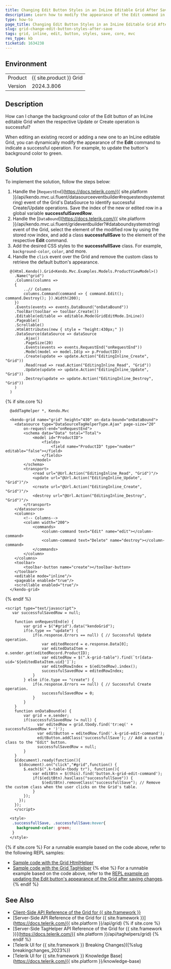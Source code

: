```yaml
---
title: Changing Edit Button Styles in an InLine Editable Grid After Save Operation
description: Learn how to modify the appearance of the Edit command in an InLine editable Grid after a successful save operation.
type: how-to
page_title: Changing Edit Button Styles in an InLine Editable Grid After Save Operation
slug: grid-change-edit-button-styles-after-save
tags: grid, inline, edit, button, styles, save, core, mvc
res_type: kb
ticketid: 1634238
---
```


## Environment

<table>
<tbody>
<tr>
<td>Product</td>
<td>{{ site.product }} Grid</td>
</tr>
<tr>
<td>Version</td>
<td>2024.3.806</td>
</tr>
</tbody>
</table>

## Description

How can I change the background color of the Edit button of an InLine editable Grid when the respective Update or Create operation is successful?

When editing an existing record or adding a new one to an InLine editable Grid, you can dynamically modify the appearance of the **Edit** command to indicate a successful operation. For example, to update the button's background color to green.

## Solution

To implement the solution, follow the steps below:

1. Handle the [`RequestEnd`](https://docs.telerik.com/{{ site.platform }}/api/kendo.mvc.ui.fluent/datasourceeventbuilder#requestendsystemstring) event of the Grid's DataSource to identify successful Create/Update operations. Save the index of the new or edited row in a global variable **successfulSavedRow**.
2. Handle the [`DataBound`](https://docs.telerik.com/{{ site.platform }}/api/kendo.mvc.ui.fluent/grideventbuilder?#databoundsystemstring) event of the Grid, select the element of the modified row by using the stored row index, and add a class **successfullSave** to the element of the respective **Edit** command.
3. Add the desired CSS styles to the **successfullSave** class. For example, `background-color`, `color`, and more.
4. Handle the `click` event over the Grid and remove the custom class to retrieve the default button's appearance.

```HtmlHelper
  @(Html.Kendo().Grid<Kendo.Mvc.Examples.Models.ProductViewModel>()
    .Name("grid")
    .Columns(columns =>
    {
        ..// Columns 
        columns.Command(command => { command.Edit(); command.Destroy(); }).Width(200);
    })
    .Events(events => events.DataBound("onDataBound"))
    .ToolBar(toolbar => toolbar.Create())
    .Editable(editable => editable.Mode(GridEditMode.InLine))
    .Pageable()
    .Scrollable()
    .HtmlAttributes(new { style = "height:430px;" })
    .DataSource(dataSource => dataSource
        .Ajax()
        .PageSize(20)
        .Events(events => events.RequestEnd("onRequestEnd"))
        .Model(model => model.Id(p => p.ProductID))
        .Create(update => update.Action("EditingInline_Create", "Grid"))
        .Read(read => read.Action("EditingInline_Read", "Grid"))
        .Update(update => update.Action("EditingInline_Update", "Grid"))
        .Destroy(update => update.Action("EditingInline_Destroy", "Grid"))
    )
  )
```
{% if site.core %}
```TagHelper
  @addTagHelper *, Kendo.Mvc

  <kendo-grid name="grid" height="430" on-data-bound="onDataBound">
    <datasource type="DataSourceTagHelperType.Ajax" page-size="20"
        on-request-end="onRequestEnd">
        <schema data="Data" total="Total">
            <model id="ProductID">
                <fields>
                    <field name="ProductID" type="number" editable="false"></field>
                </fields>
            </model>
        </schema>
        <transport>
            <read url="@Url.Action("EditingInline_Read", "Grid")"/>
            <update url="@Url.Action("EditingInline_Update", "Grid")"/>
            <create url="@Url.Action("EditingInline_Create", "Grid")"/>
            <destroy url="@Url.Action("EditingInline_Destroy", "Grid")"/>
        </transport>
    </datasource>
    <columns>
        <!-- Columns-->
        <column width="200">
            <commands>
                <column-command text="Edit" name="edit"></column-command>
                <column-command text="Delete" name="destroy"></column-command>
            </commands>
        </column>
    </columns>
    <toolbar>
        <toolbar-button name="create"></toolbar-button> 
    </toolbar>
    <editable mode="inline"/>
    <pageable enabled="true"/>
    <scrollable enabled="true"/>
  </kendo-grid>
```
{% endif %}
```JS scripts
<script type="text/javascript">
   var successfulSavedRow = null;

    function onRequestEnd(e) {
        var grid = $("#grid").data("kendoGrid");
        if(e.type == "update") {
            if(e.response.Errors == null) { // Successful Update operation.
                var editedRecord = e.response.Data[0];
                var editedDataItem = e.sender.get(editedRecord.ProductID);
                var editedRow = $(".k-grid-table").find(`tr[data-uid='${editedDataItem.uid}']`);
                var editedRowIndex = $(editedRow).index();
                successfulSavedRow = editedRowIndex;
            }
        } else if(e.type == "create") {
            if(e.response.Errors == null) { // Successful Create operation.
                successfulSavedRow = 0;
            }
        }
    }
    function onDataBound(e) {
        var grid = e.sender;
        if(successfulSavedRow != null) {
              var editedRow = grid.tbody.find('tr:eq(' + successfulSavedRow + ')');
              var editButton = editedRow.find('.k-grid-edit-command');
              editButton.addClass('successfullSave'); // Add a custom class to the "Edit" button.
              successfulSavedRow = null;
        }
    }
    $(document).ready(function(){
      $(document).on("click","#grid",function() {
        $.each($(".k-table-tbody tr"), function(){
            var editBtn = $(this).find('button.k-grid-edit-command');
            if($(editBtn).hasClass("successfullSave")) {
                $(editBtn).removeClass("successfullSave"); // Remove the custom class when the user clicks on the Grid's table.
            }
        });
      });
    });
    </script>
```
```CSS Styles
  <style>
   .successfullSave, .successfullSave:hover{
     background-color: green;
   }
  </style>
```

{% if site.core %}
For a runnable example based on the code above, refer to the following REPL samples:

* [Sample code with the Grid HtmlHelper](https://netcorerepl.telerik.com/GyPkvsOW41qZiWEl58)
* [Sample code with the Grid TagHelper](https://netcorerepl.telerik.com/GIlubsus42u33Jqy59)
{% else %}
For a runnable example based on the code above, refer to the [REPL example on updating the Edit button's appearance of the Grid after saving changes](https://netcorerepl.telerik.com/GyPkvsOW41qZiWEl58).
{% endif %}

## See Also

* [Client-Side API Reference of the Grid for {{ site.framework }}](https://docs.telerik.com/kendo-ui/api/javascript/ui/grid)
* [Server-Side API Reference of the Grid for {{ site.framework }}](https://docs.telerik.com/{{ site.platform }}/api/grid)
{% if site.core %}
* [Server-Side TagHelper API Reference of the Grid for {{ site.framework }}](https://docs.telerik.com/{{ site.platform }}/api/taghelpers/grid)
{% endif %}
* [Telerik UI for {{ site.framework }} Breaking Changes]({%slug breakingchanges_2023%})
* [Telerik UI for {{ site.framework }} Knowledge Base](https://docs.telerik.com/{{ site.platform }}/knowledge-base)
